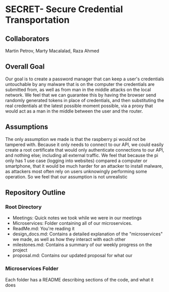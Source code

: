 # SECRET- Secure Credential Transportation

## Collaborators
Martin Petrov, Marty Macalalad, Raza Ahmed

## Overall Goal
Our goal is to create a password manager that can keep a user's credentials untouchable by any malware that is on the computer the credentials are submitted from, as well as from man in the middle attacks on the local network. We feel that we can guarantee this by having the browser send randomly generated tokens in place of credentials, and then substituting the real credentials at the latest possible moment possible, via a proxy that would act as a man in the middle between the user and the router. 

## Assumptions 
 The only assumption we made is that the raspberry pi would not be tampered with. Because it only needs to connect to our API, we could easily create a root certificate that would only authenticate connections to our API, and nothing else; including all external traffic. We feel that because the pi only has 1 use case (logging into websites) compared a computer or smartphone, that it would be much harder for an attacker to install malware, as attackers most often rely on users unknowingly performing some operation. So we feel that our assumption is not unrealistic


## Repository Outline 
### Root Directory
  - Meetings: Quick notes we took while we were in our meetings
  - Microservices: Folder containing all of our microservices.
  - ReadMe.md: You're reading it
  - design_docs.md: Contains a detailed explanation of the "microservices" we made, as well as how they interact with each other
  - milestones.md: Contains a summary of our weekly progress on the project
  - proposal.md: Contains our updated proposal for what our
  
### Microservices Folder
Each folder has a README describing sections of the code, and what it does

